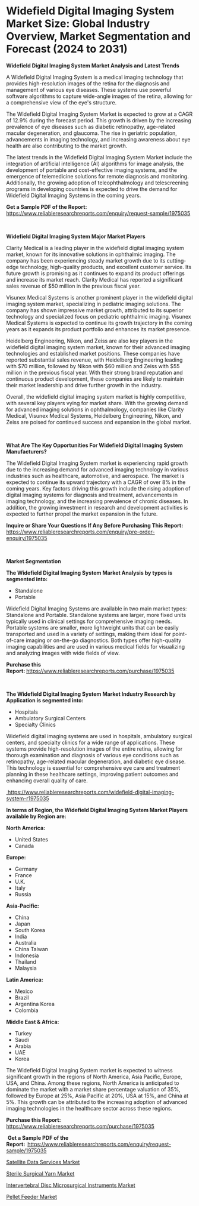 <p><h1>Widefield Digital Imaging System Market Size: Global Industry Overview, Market Segmentation and Forecast (2024 to 2031)</h1></p><p><strong>Widefield Digital Imaging System Market Analysis and Latest Trends</strong></p>
<p><p>A Widefield Digital Imaging System is a medical imaging technology that provides high-resolution images of the retina for the diagnosis and management of various eye diseases. These systems use powerful software algorithms to capture wide-angle images of the retina, allowing for a comprehensive view of the eye's structure.</p><p>The Widefield Digital Imaging System Market is expected to grow at a CAGR of 12.9% during the forecast period. This growth is driven by the increasing prevalence of eye diseases such as diabetic retinopathy, age-related macular degeneration, and glaucoma. The rise in geriatric population, advancements in imaging technology, and increasing awareness about eye health are also contributing to the market growth.</p><p>The latest trends in the Widefield Digital Imaging System Market include the integration of artificial intelligence (AI) algorithms for image analysis, the development of portable and cost-effective imaging systems, and the emergence of telemedicine solutions for remote diagnosis and monitoring. Additionally, the growing adoption of teleophthalmology and telescreening programs in developing countries is expected to drive the demand for Widefield Digital Imaging Systems in the coming years.</p></p>
<p><strong>Get a Sample PDF of the Report:&nbsp;</strong> <a href="https://www.reliableresearchreports.com/enquiry/request-sample/1975035">https://www.reliableresearchreports.com/enquiry/request-sample/1975035</a></p>
<p>&nbsp;</p>
<p><strong>Widefield Digital Imaging System Major Market Players</strong></p>
<p><p>Clarity Medical is a leading player in the widefield digital imaging system market, known for its innovative solutions in ophthalmic imaging. The company has been experiencing steady market growth due to its cutting-edge technology, high-quality products, and excellent customer service. Its future growth is promising as it continues to expand its product offerings and increase its market reach. Clarity Medical has reported a significant sales revenue of $50 million in the previous fiscal year.</p><p>Visunex Medical Systems is another prominent player in the widefield digital imaging system market, specializing in pediatric imaging solutions. The company has shown impressive market growth, attributed to its superior technology and specialized focus on pediatric ophthalmic imaging. Visunex Medical Systems is expected to continue its growth trajectory in the coming years as it expands its product portfolio and enhances its market presence.</p><p>Heidelberg Engineering, Nikon, and Zeiss are also key players in the widefield digital imaging system market, known for their advanced imaging technologies and established market positions. These companies have reported substantial sales revenue, with Heidelberg Engineering leading with $70 million, followed by Nikon with $60 million and Zeiss with $55 million in the previous fiscal year. With their strong brand reputation and continuous product development, these companies are likely to maintain their market leadership and drive further growth in the industry.</p><p>Overall, the widefield digital imaging system market is highly competitive, with several key players vying for market share. With the growing demand for advanced imaging solutions in ophthalmology, companies like Clarity Medical, Visunex Medical Systems, Heidelberg Engineering, Nikon, and Zeiss are poised for continued success and expansion in the global market.</p></p>
<p>&nbsp;</p>
<p><strong>What Are The Key Opportunities For Widefield Digital Imaging System Manufacturers?</strong></p>
<p><p>The Widefield Digital Imaging System market is experiencing rapid growth due to the increasing demand for advanced imaging technology in various industries such as healthcare, automotive, and aerospace. The market is expected to continue its upward trajectory with a CAGR of over 8% in the coming years. Key factors driving this growth include the rising adoption of digital imaging systems for diagnosis and treatment, advancements in imaging technology, and the increasing prevalence of chronic diseases. In addition, the growing investment in research and development activities is expected to further propel the market expansion in the future.</p></p>
<p><strong>Inquire or Share Your Questions If Any Before Purchasing This Report:</strong> <a href="https://www.reliableresearchreports.com/enquiry/pre-order-enquiry/1975035">https://www.reliableresearchreports.com/enquiry/pre-order-enquiry/1975035</a></p>
<p>&nbsp;</p>
<p><strong>Market Segmentation</strong></p>
<p><strong>The Widefield Digital Imaging System Market Analysis by types is segmented into:</strong></p>
<p><ul><li>Standalone</li><li>Portable</li></ul></p>
<p><p>Widefield Digital Imaging Systems are available in two main market types: Standalone and Portable. Standalone systems are larger, more fixed units typically used in clinical settings for comprehensive imaging needs. Portable systems are smaller, more lightweight units that can be easily transported and used in a variety of settings, making them ideal for point-of-care imaging or on-the-go diagnostics. Both types offer high-quality imaging capabilities and are used in various medical fields for visualizing and analyzing images with wide fields of view.</p></p>
<p><strong>Purchase this Report:&nbsp;</strong><a href="https://www.reliableresearchreports.com/purchase/1975035">https://www.reliableresearchreports.com/purchase/1975035</a></p>
<p>&nbsp;</p>
<p><strong>The Widefield Digital Imaging System Market Industry Research by Application is segmented into:</strong></p>
<p><ul><li>Hospitals</li><li>Ambulatory Surgical Centers</li><li>Specialty Clinics</li></ul></p>
<p><p>Widefield digital imaging systems are used in hospitals, ambulatory surgical centers, and specialty clinics for a wide range of applications. These systems provide high-resolution images of the entire retina, allowing for thorough examination and diagnosis of various eye conditions such as retinopathy, age-related macular degeneration, and diabetic eye disease. This technology is essential for comprehensive eye care and treatment planning in these healthcare settings, improving patient outcomes and enhancing overall quality of care.</p></p>
<p><a href="https://www.reliableresearchreports.com/widefield-digital-imaging-system-r1975035">&nbsp;https://www.reliableresearchreports.com/widefield-digital-imaging-system-r1975035</a></p>
<p><strong>In terms of Region, the Widefield Digital Imaging System Market Players available by Region are:</strong></p>
<p>
    <p> <strong> North America: </strong>
        <ul>
            <li>United States</li>
            <li>Canada</li>
        </ul>
        </p> 
    <p> <strong> Europe: </strong>
        <ul>
            <li>Germany</li>
            <li>France</li>
            <li>U.K.</li>
            <li>Italy</li>
            <li>Russia</li>
        </ul>
        </p> 
    <p> <strong> Asia-Pacific: </strong>
        <ul>
            <li>China</li>
            <li>Japan</li>
            <li>South Korea</li>
            <li>India</li>
            <li>Australia</li>
            <li>China Taiwan</li>
            <li>Indonesia</li>
            <li>Thailand</li>
            <li>Malaysia</li>
        </ul>
        </p> 
    <p> <strong> Latin America: </strong>
        <ul>
            <li>Mexico</li>
            <li>Brazil</li>
            <li>Argentina Korea</li>
            <li>Colombia</li>
        </ul>
        </p> 
    <p> <strong> Middle East & Africa: </strong>
        <ul>
            <li>Turkey</li>
            <li>Saudi</li>
            <li>Arabia</li>
            <li>UAE</li>
            <li>Korea</li>
        </ul>
    </p>
    </p>
<p><p>The Widefield Digital Imaging System market is expected to witness significant growth in the regions of North America, Asia Pacific, Europe, USA, and China. Among these regions, North America is anticipated to dominate the market with a market share percentage valuation of 35%, followed by Europe at 25%, Asia Pacific at 20%, USA at 15%, and China at 5%. This growth can be attributed to the increasing adoption of advanced imaging technologies in the healthcare sector across these regions.</p></p>
<p><strong>Purchase this Report: </strong><a href="https://www.reliableresearchreports.com/purchase/1975035">https://www.reliableresearchreports.com/purchase/1975035</a></p>
<p>&nbsp;<strong>Get a Sample PDF of the Report:&nbsp;&nbsp;</strong><a href="https://www.reliableresearchreports.com/enquiry/request-sample/1975035">https://www.reliableresearchreports.com/enquiry/request-sample/1975035</a></p>
<p><strong></strong></p>
<p><p><a href="https://www.linkedin.com/pulse/satellite-data-services-market-size-trends-complete-industry-pqdsc?trackingId=Q%2Big0JyOX1%2FebSA8aHIoVg%3D%3D">Satellite Data Services Market</a></p><p><a href="https://github.com/brentleyjimmiealvaradoz4l1rea/Market-Research-Report-List-2/blob/main/sterile-surgical-yarn-market.md">Sterile Surgical Yarn Market</a></p><p><a href="https://github.com/Angelnienowdseej3e45z3p8c/Market-Research-Report-List-2/blob/main/intervertebral-disc-microsurgical-instruments-market.md">Intervertebral Disc Microsurgical Instruments Market</a></p><p><a href="https://www.linkedin.com/pulse/pellet-feeder-market-research-report-its-history-forecast-j0abe">Pellet Feeder Market</a></p></p>